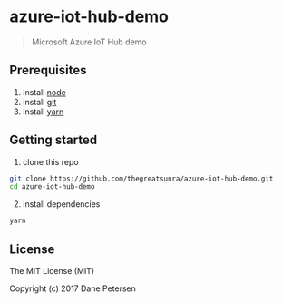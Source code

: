 # azure-iot-hub-demo

> Microsoft Azure IoT Hub demo

## Prerequisites

1) install [node](https://nodejs.org/en/)
2) install [git](https://git-scm.com/downloads)
3) install [yarn](https://yarnpkg.com/lang/en/docs/install/)

## Getting started

1) clone this repo

```bash
git clone https://github.com/thegreatsunra/azure-iot-hub-demo.git
cd azure-iot-hub-demo
```

2) install dependencies

```bash
yarn
```

## License

The MIT License (MIT)

Copyright (c) 2017 Dane Petersen
